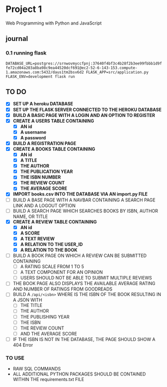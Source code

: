 # Project 1

Web Programming with Python and JavaScript

## journal

### 0.1 running flask
  `DATABASE_URL=postgres://srnwovmyccfpnj:37640f4bf3c4b28f2b3ee99fbbb1d9ffe72cd04a203a8ba98c9ea44520dcf691@ec2-52-6-143-153.compute-1.amazonaws.com:5432/daus1tm2bsv6d2 FLASK_APP=src/application.py FLASK_ENV=development flask run`





## TO DO

* [x] **SET UP A heroku DATABASE**
* [x] **SET UP THE FLASK SERVER CONNECTED TO THE HEROKU DATABASE**
* [x] **BUILD A BASIC PAGE WITH A LOGIN AND AN OPTION TO REGISTER**
* [x] **CREATE A USERS TABLE CONTAINING**
    - [x] **AN id** 
    - [x] **A username** 
    - [x] **A password**
* [x] **BUILD A REGISTRATION PAGE**
* [x] **CREATE A BOOKS TABLE CONTAINING**
    - [x] **AN id**
    - [x] **A TITLE**
    - [x] **THE AUTHOR**
    - [x] **THE PUBLICATION YEAR**
    - [x] **THE ISBN NUMBER**
    - [x] **THE REVIEW COUNT**
    - [x] **THE AVERAGE SCORE**
* [x] **IMPORT books.csv INTO THE DATABASE VIA AN import.py FILE**
* [ ] BUILD A BASE PAGE WITH A NAVBAR CONTAINING A SEARCH PAGE LINK AND A LOGOUT OPTION
* [ ] BUILD A SEARCH PAGE WHICH SEARCHES BOOKS BY ISBN, AUTHOR NAME, OR TITLE
* [x] **CREATE A REVIEW TABLE CONTAINING**
    - [x] **AN id**
    - [x] **A SCORE**
    - [x] **A TEXT REVIEW**
    - [x] **A RELATION TO THE USER_ID**
    - [x] **A RELATION TO THE BOOK**
* [ ] BUILD A BOOK PAGE ON WHICH A REVIEW CAN BE SUBMITTED CONTAINING
    - [ ] A RATING SCALE FROM 1 TO 5
    - [ ] A TEXT COMPONENT FOR AN OPINION
    - [ ] USERS SHOULD NOT BE ABLE TO SUBMIT MULTIPLE REVIEWS
* [ ] THE BOOK PAGE ALSO DISPLAYS THE AVAILABLE AVERAGE RATING AND NUMBER OF RATINGS FROM GOODREADS
* [ ] BUILD A ``/api/<isbn>`` WHERE <isbn> IS THE ISBN OF THE BOOK RESULTING IN A JSON WITH
    - [ ] THE TITLE
    - [ ] THE AUTHOR
    - [ ] THE PUBLISHING YEAR
    - [ ] THE ISBN
    - [ ] THE REVIEW COUNT
    - [ ] AND THE AVERAGE SCORE
* [ ] IF THE ISBN IS NOT IN THE DATABASE, THE PAGE SHOULD SHOW A 404 Error

### TO USE

* RAW SQL COMMANDS
* ALL ADDITIONAL PYTHON PACKAGES SHOULD BE CONTAINED WITHIN THE requirements.txt FILE

## 
